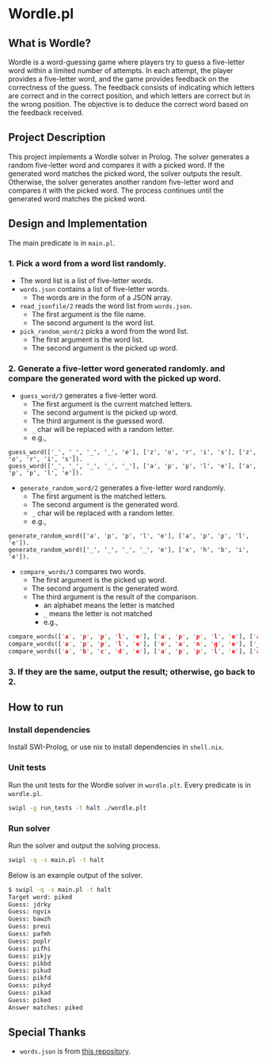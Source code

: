 # Wordle.pl

## What is Wordle?

Wordle is a word-guessing game where players try to guess a five-letter word within a limited number of attempts. In each attempt, the player provides a five-letter word, and the game provides feedback on the correctness of the guess. The feedback consists of indicating which letters are correct and in the correct position, and which letters are correct but in the wrong position. The objective is to deduce the correct word based on the feedback received.

## Project Description

This project implements a Wordle solver in Prolog. The solver generates a random five-letter word and compares it with a picked word. If the generated word matches the picked word, the solver outputs the result. Otherwise, the solver generates another random five-letter word and compares it with the picked word. The process continues until the generated word matches the picked word.

## Design and Implementation

The main predicate is in `main.pl`.

### 1. Pick a word from a word list randomly.

- The word list is a list of five-letter words.
- `words.json` contains a list of five-letter words.
  - The words are in the form of a JSON array.
- `read_jsonfile/2` reads the word list from `words.json`.
  - The first argument is the file name.
  - The second argument is the word list.
- `pick_random_word/2` picks a word from the word list.
  - The first argument is the word list.
  - The second argument is the picked up word.

### 2. Generate a five-letter word generated randomly. and compare the generated word with the picked up word.

- `guess_word/3` generates a five-letter word.
  - The first argument is the current matched letters.
  - The second argument is the picked up word.
  - The third argument is the guessed word.
  - `_` char will be replaced with a random letter.
  - e.g.,

```
guess_word(['_', '_', '_', '_', 'e'], ['z', 'o', 'r', 'i', 's'], ['z', 'o', 'r', 'i', 's']).
guess_word(['_', '_', '_', '_', '_'], ['a', 'p', 'p', 'l', 'e'], ['a', 'p', 'p', 'l', 'e']).
```

- `generate_random_word/2` generates a five-letter word randomly.
  - The first argument is the matched letters.
  - The second argument is the generated word.
  - `_` char will be replaced with a random letter.
  - e.g.,

```
generate_random_word(['a', 'p', 'p', 'l', 'e'], ['a', 'p', 'p', 'l', 'e']).
generate_random_word(['_', '_', '_', '_', 'e'], ['x', 'h', 'b', 'i', 'e']).
```

- `compare_words/3` compares two words.
  - The first argument is the picked up word.
  - The second argument is the generated word.
  - The third argument is the result of the comparison.
    - an alphabet means the letter is matched
    - `_` means the letter is not matched
    - e.g.,

```prolog
compare_words(['a', 'p', 'p', 'l', 'e'], ['a', 'p', 'p', 'l', 'e'], ['a', 'p', 'p', 'l', 'e']).
compare_words(['a', 'p', 'p', 'l', 'e'], ['o', 'a', 'n', 'g', 'e'], ['_', '_', '_', '_', 'e']).
compare_words(['a', 'b', 'c', 'd', 'e'], ['a', 'p', 'p', 'l', 'e'], ['a', '_', '_', '_', 'e']).
```

### 3. If they are the same, output the result; otherwise, go back to 2.

## How to run

### Install dependencies

Install SWI-Prolog, or use nix to install dependencies in `shell.nix`.

### Unit tests

Run the unit tests for the Wordle solver in `wordle.plt`. Every predicate is in `wordle.pl`.

```bash
swipl -g run_tests -t halt ./wordle.plt
```

### Run solver

Run the solver and output the solving process.

```bash
swipl -q -s main.pl -t halt
```

Below is an example output of the solver.

```bash
$ swipl -q -s main.pl -t halt
Target word: piked
Guess: jdrky
Guess: ngvix
Guess: bawzh
Guess: preui
Guess: pafmh
Guess: poplr
Guess: pifhi
Guess: pikjy
Guess: pikbd
Guess: pikud
Guess: pikfd
Guess: pikyd
Guess: pikad
Guess: piked
Answer matches: piked
```

## Special Thanks

- `words.json` is from [this repository](https://github.com/chidiwilliams/wordle/blob/main/src/data/words.json).
